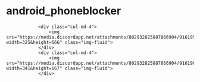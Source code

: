 # android_phoneblocker
                <div class="col-md-4">
                    <img src="https://media.discordapp.net/attachments/802932825887866904/916195066383573032/unknown.png?width=325&height=666" class="img-fluid">
                </div>
                <div class="col-md-4">
                    <img src="https://media.discordapp.net/attachments/802932825887866904/916196193300791306/unknown.png?width=341&height=667" class="img-fluid">
                </div>
            
          
